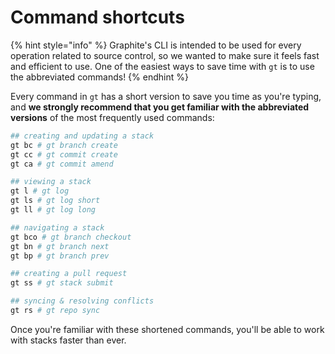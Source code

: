 # Command shortcuts

{% hint style="info" %}
Graphite's CLI is intended to be used for every operation related to source control, so we wanted to make sure it feels fast and efficient to use.  One of the easiest ways to save time with `gt` is to use the abbreviated commands!
{% endhint %}

Every command in `gt` has a short version to save you time as you're typing, and **we strongly recommend that you get familiar with the abbreviated versions** of the most frequently used commands:

```bash
## creating and updating a stack
gt bc # gt branch create
gt cc # gt commit create
gt ca # gt commit amend

## viewing a stack
gt l # gt log
gt ls # gt log short
gt ll # gt log long

## navigating a stack
gt bco # gt branch checkout
gt bn # gt branch next
gt bp # gt branch prev

## creating a pull request
gt ss # gt stack submit

## syncing & resolving conflicts
gt rs # gt repo sync
```

Once you're familiar with these shortened commands, you'll be able to work with stacks faster than ever.
